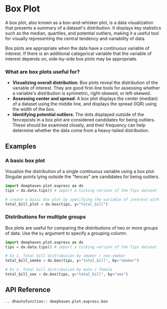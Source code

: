 # Box Plot

A box plot, also known as a box-and-whisker plot, is a data visualization that presents a summary of a dataset's distribution. It displays key statistics such as the median, quartiles, and potential outliers, making it a useful tool for visually representing the central tendency and variability of data.

Box plots are appropriate when the data have a continuous variable of interest. If there is an additional categorical variable that the variable of interest depends on, side-by-side box plots may be appropriate.

### What are box plots useful for?

- **Visualizing overall distribution**: Box plots reveal the distribution of the variable of interest. They are good first-line tools for assessing whether a variable's distribution is symmetric, right-skewed, or left-skewed.
- **Assessing center and spread**: A box plot displays the center (median) of a dataset using the middle line, and displays the spread (IQR) using the width of the box.
- **Identifying potential outliers**: The dots displayed outside of the fenceposts in a box plot are considered candidates for being outliers. These should be examined closely, and their frequency can help determine whether the data come from a heavy-tailed distribution.

## Examples

### A basic box plot

Visualize the distribution of a single continuous variable using a box plot. Singular points lying outside the "fences" are candidates for being outliers.

```python order=total_bill_plot,tips
import deephaven.plot.express as dx
tips = dx.data.tips() # import a ticking version of the Tips dataset

# create a basic box plot by specifying the variable of interest with `y`
total_bill_plot = dx.box(tips, y="total_bill")
```

### Distributions for multiple groups

Box plots are useful for comparing the distributions of two or more groups of data. Use the `by` argument to specify a grouping column.

```python order=total_bill_smoke,total_bill_sex,tips
import deephaven.plot.express as dx
tips = dx.data.tips() # import a ticking version of the Tips dataset

# Ex 1. Total bill distribution by smoker / non-smoker
total_bill_smoke = dx.box(tips, y="total_bill", by="smoker")

# Ex 2. Total bill distribution by male / female
total_bill_sex = dx.box(tips, y="total_bill", by="sex")
```

## API Reference
```{eval-rst}
.. dhautofunction:: deephaven.plot.express.box
```